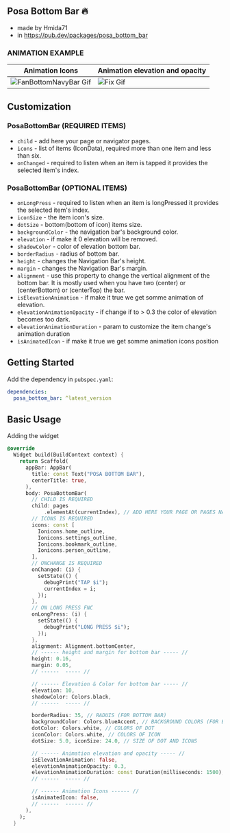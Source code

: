 ## Posa Bottom Bar 🔥

- made by Hmida71
- in <a href='https://pub.dev/packages/posa_bottom_bar'>https://pub.dev/packages/posa_bottom_bar</a>


### ANIMATION EXAMPLE

| Animation Icons | Animation elevation and opacity |
|---------|----------|
|![FanBottomNavyBar Gif](https://user-images.githubusercontent.com/69757558/200888205-fbdd698c-39ae-4b04-a0d1-4560d746f83f.gif) | ![Fix Gif](https://user-images.githubusercontent.com/69757558/200888217-37199c10-6186-4ab5-b254-c44bec68daec.gif) |


## Customization

### PosaBottomBar (REQUIRED ITEMS)

- `child` - add here your page or navigator pages.
- `icons` - list of items (IconData), required more than one item and less than six.
- `onChanged` - required to listen when an item is tapped it provides the selected item's index.

### PosaBottomBar (OPTIONAL ITEMS)

- `onLongPress` - required to listen when an item is longPressed it provides the selected item's index.
- `iconSize` - the item icon's size.
- `dotSize` - bottom(bottom of icon) items size.
- `backgroundColor` - the navigation bar's background color.
- `elevation` - if make it 0 elevation will be removed.
- `shadowColor` - color of elevation bottom bar.
- `borderRadius` - radius of bottom bar.
- `height` - changes the Navigation Bar's height.
- `margin` - changes the Navigation Bar's margin.
- `alignment` - use this property to change the vertical alignment of the bottom bar. It is mostly used when you have two (center) or (centerBottom) or (centerTop) the bar.
- `isElevationAnimation` - if make it true we get somme animation of elevation.
- `elevationAnimationOpacity` - if change if to > 0.3 the color of elevation becomes too dark.
- `elevationAnimationDuration` - param to customize the item change's animation duration
- `isAnimatedIcon` - if make it true we get somme animation icons position

## Getting Started

Add the dependency in `pubspec.yaml`:

```yaml
dependencies:
  posa_bottom_bar: ^latest_version
```

## Basic Usage

Adding the widget

```dart
@override
  Widget build(BuildContext context) {
    return Scaffold(
      appBar: AppBar(
        title: const Text("POSA BOTTOM BAR"),
        centerTitle: true,
      ),
      body: PosaBottomBar(
        // CHILD IS REQUIRED
        child: pages
            .elementAt(currentIndex), // ADD HERE YOUR PAGE OR PAGES NAVIGATOR
        // ICONS IS REQUIRED
        icons: const [
          Ionicons.home_outline,
          Ionicons.settings_outline,
          Ionicons.bookmark_outline,
          Ionicons.person_outline,
        ],
        // ONCHANGE IS REQUIRED
        onChanged: (i) {
          setState(() {
            debugPrint("TAP $i");
            currentIndex = i;
          });
        },
        // ON LONG PRESS FNC
        onLongPress: (i) {
          setState(() {
            debugPrint("LONG PRESS $i");
          });
        },
        alignment: Alignment.bottomCenter,
        // ------ height and margin for bottom bar ----- //
        height: 0.16,
        margin: 0.05,
        // ------  ----- //

        // ------ Elevation & Color for bottom bar ----- //
        elevation: 10,
        shadowColor: Colors.black,
        // ------  ----- //

        borderRadius: 35, // RADUIS (FOR BOTTOM BAR)
        backgroundColor: Colors.blueAccent, // BACKGROUND COLORS (FOR BOTTOM BAR)
        dotColor: Colors.white, // COLORS OF DOT
        iconColor: Colors.white, // COLORS OF ICON
        dotSize: 5.0, iconSize: 24.0, // SIZE OF DOT AND ICONS

        // ------ Animation elevation and opacity ----- //
        isElevationAnimation: false,
        elevationAnimationOpacity: 0.3,
        elevationAnimationDuration: const Duration(milliseconds: 1500),
        // ------  ----- //

        // ------ Animation Icons ------ //
        isAnimatedIcon: false,
        // ------  ------ //
      ),
    );
  }
```
